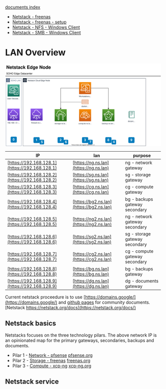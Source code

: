 [documents index](../)

- [Netstack - freenas](./storage/freenas/)
- [Netstack - freenas - setup](./storage/freenas/setup/)
- [Netstack - NFS - Windows Client](./storage/windows)
- [Netstack - SMB - Windows Client](./storage/windows)

# LAN Overview

![netstackEdgeNode](./netstackEdgeNode.svg)

| IP | lan | purpose |
|----|-----|---------|
| [https://192.168.128.1](https://192.168.128.1) | [https://ng.ns.lan](https://ng.ns.lan) | ng - network gateway | 
| [https://192.168.128.2](https://192.168.128.2) | [https://sg.ns.lan](https://sg.ns.lan) | sg - storage gateway | 
| [https://192.168.128.3](https://192.168.128.3) | [https://cg.ns.lan](https://cg.ns.lan) | cg - compute gateway | 
| [https://192.168.128.4](https://192.168.128.4) | [https://bg2.ns.lan](https://bg2.ns.lan) | bg - backups gateway secondary|
| [https://192.168.128.5](https://192.168.128.5) | [https://ng2.ns.lan](https://ng2.ns.lan) | ng - network gateway secondary| 
| [https://192.168.128.6](https://192.168.128.6) | [https://sg2.ns.lan](https://sg2.ns.lan) | sg - storage gateway secondary| 
| [https://192.168.128.7](https://192.168.128.7) | [https://cg2.ns.lan](https://cg2.ns.lan) | cg - compute gateway secondary| 
| [https://192.168.128.8](https://192.168.128.8) | [https://bg.ns.lan](https://bg.ns.lan) | bg - backups gateway |
| [https://192.168.128.9](https://192.168.128.9) | [https://dg.ns.lan](https://dg.ns.lan) | dg - documents gateway | 

Current netstack proceedure is to use [https://domains.google/](https://domains.google/) and [github pages](https://github.com) for community documents.  [Netstack https://netstack.org/docs](https://netstack.org/docs/)

## Netstack basics
Netstacks focuses on the three technology pilars.  The above network IP is an opinionated map for the primary gateways, secondaries, backups and documents.

- Pilar 1 - [Network - pfsense](./network/pfsense/) [pfsense.org](https://www.pfsense.org/)
- Pilar 2 - [Storage - freenas](./storage/freenas/) [freenas.org](https://www.freenas.org/)
- Pilar 3 - [Compute - xcp-ng](./compute/xcp-ng/) [xcp-ng.org](https://xcp-ng.org/)

## Netstack service
